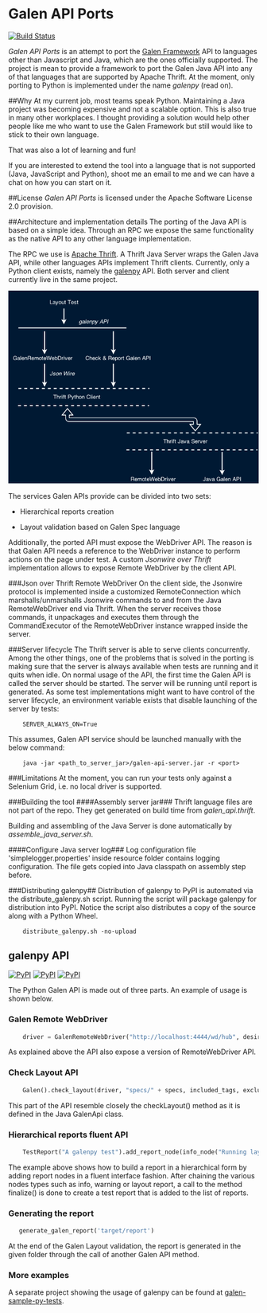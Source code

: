 Galen API Ports
===============
[![Build Status](https://travis-ci.org/valermor/galen-api-ports.svg?branch=master)](https://travis-ci.org/valermor/galen-api-ports)


_Galen API Ports_ is an attempt to port the [Galen Framework](http://galenframework.com "Galen's Homepage") API to languages other than Javascript and Java, which are the ones officially supported.
The project is mean to provide a framework to port the Galen Java API into any of that languages that are supported by Apache Thrift.
At the moment, only porting to Python is implemented under the name _galenpy_ (read on).

##Why
At my current job, most teams speak Python. Maintaining a Java project was becoming expensive and not a scalable option. This is also true in many other workplaces.
I thought providing a solution would help other people like me who want to use the Galen Framework but still would like to stick to their own language.

That was also a lot of learning and fun!

If you are interested to extend the tool into a language that is not supported (Java, JavaScript and Python), shoot me an email to me and we can have a chat on how you can start on it.

##License
_Galen API Ports_ is licensed under the Apache Software License 2.0 provision.

##Architecture and implementation details
The porting of the Java API is based on a simple idea. Through an RPC we expose the same functionality as the native API to any other language implementation.

The RPC we use is [Apache Thrift](https://thrift.apache.org/).
A Thrift Java Server wraps the Galen Java API, while other languages APIs implement Thrift clients.
Currently, only a Python client exists, namely the [galenpy](https://pypi.python.org/pypi/galenpy) API. Both server and client currently live in the same project.

![API port concept](/galen-api-ports.png)

The services Galen APIs provide can be divided into two sets:

- Hierarchical reports creation

- Layout validation based on Galen Spec language

Additionally, the ported API must expose the WebDriver API. The reason is that Galen API needs a reference to the WebDriver instance to perform actions on the page under test.
A custom _Jsonwire over Thrift_ implementation allows to expose Remote WebDriver by the client API.

###Json over Thrift Remote WebDriver
On the client side, the Jsonwire protocol is implemented inside a customized RemoteConnection which marshalls/unmarshalls Jsonwire commands to and from the Java RemoteWebDriver end via Thrift.
When the server receives those commands, it unpackages and executes them through the CommandExecutor of the RemoteWebDriver instance wrapped inside the server.

###Server lifecycle
The Thrift server is able to serve clients concurrently.
Among the other things, one of the problems that is solved in the porting is making sure that the server is always available when tests are running and it quits when idle.
On normal usage of the API, the first time the Galen API is called the server should be started. The server will be running until report is generated.
As some test implementations might want to have control of the server lifecycle, an environment variable exists that disable launching of the server by tests:

```
    SERVER_ALWAYS_ON=True
```

This assumes, Galen API service should be launched manually with the below command:

```
    java -jar <path_to_server_jar>/galen-api-server.jar -r <port>
```

###Limitations
At the moment, you can run your tests only against a Selenium Grid, i.e. no local driver is supported.

###Building the tool
####Assembly server jar###
Thrift language files are not part of the repo. They get generated on build time from _galen_api.thrift_.

Building and assembling of the Java Server is done automatically by _assemble_java_server.sh_.

####Configure Java server log###
Log configuration file 'simplelogger.properties' inside resource folder contains logging configuration.
The file gets copied into Java classpath on assembly step before.

###Distributing galenpy##
Distribution of galenpy to PyPI is automated via the distribute_galenpy.sh script.
Running the script will package galenpy for distribution into PyPI. Notice the script also distributes a copy of the source along with a Python Wheel.

```
    distribute_galenpy.sh -no-upload
```

## galenpy API

[![PyPI](https://img.shields.io/pypi/wheel/galenpy.svg)]()
[![PyPI](https://img.shields.io/pypi/v/galenpy.svg)]()
[![PyPI](https://img.shields.io/pypi/dm/galenpy.svg)]()


The Python Galen API is made out of three parts. An example of usage is shown below.

### Galen Remote WebDriver
```python
    driver = GalenRemoteWebDriver("http://localhost:4444/wd/hub", desired_capabilities=DesiredCapabilities.CHROME)
```
As explained above the API also expose a version of RemoteWebDriver API.

### Check Layout API
```python
    Galen().check_layout(driver, "specs/" + specs, included_tags, excluded_tags)
```
This part of the API resemble closely the checkLayout() method as it is defined in the Java GalenApi class.

### Hierarchical reports fluent API
```python
    TestReport("A galenpy test").add_report_node(info_node("Running layout check for: " + test_name).with_node(warn_node('this is just an example')).with_node(error_node('to demonstrate reporting'))).add_layout_report_node("check " + specs, check_layout_report).finalize()
```
The example above shows how to build a report in a hierarchical form by adding report nodes in a fluent interface fashion.
After chaining the various nodes types such as info, warning or layout report, a call to the method finalize() is done to create a test report that is added to the list of reports.

### Generating the report
```python
   generate_galen_report('target/report')
```
At the end of the Galen Layout validation, the report is generated in the given folder through the call of another Galen API method.

### More examples
A separate project showing the usage of galenpy can be found at [galen-sample-py-tests](https://github.com/valermor/galen-sample-py-tests).
